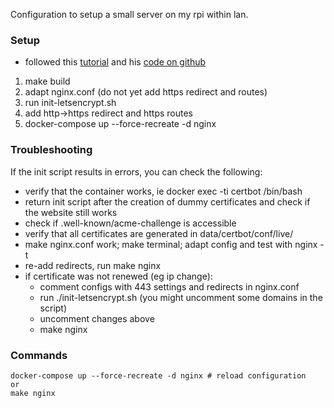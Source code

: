 Configuration to setup a small server on my rpi within lan.

### Setup
- followed this [tutorial](https://medium.com/@pentacent/nginx-and-lets-encrypt-with-docker-in-less-than-5-minutes-b4b8a60d3a71) and his [code on github](https://github.com/wmnnd/nginx-certbot)
1. make build
2. adapt nginx.conf (do not yet add https redirect and routes)
3. run init-letsencrypt.sh
4. add http->https redirect and https routes
5. docker-compose up --force-recreate -d nginx

### Troubleshooting
If the init script results in errors, you can check the following:
- verify that the container works, ie docker exec -ti certbot /bin/bash
- return init script after the creation of dummy certificates and check if the website still works
- check if .well-known/acme-challenge is accessible
- verify that all certificates are generated in data/certbot/conf/live/
- make nginx.conf work; make terminal; adapt config and test with nginx -t
- re-add redirects, run make nginx
- if certificate was not renewed (eg ip change):
  - comment configs with 443 settings and redirects in nginx.conf
  - run ./init-letsencrypt.sh (you might uncomment some domains in the script)
  - uncomment changes above
  - make nginx

### Commands
```
docker-compose up --force-recreate -d nginx # reload configuration
or
make nginx
```
